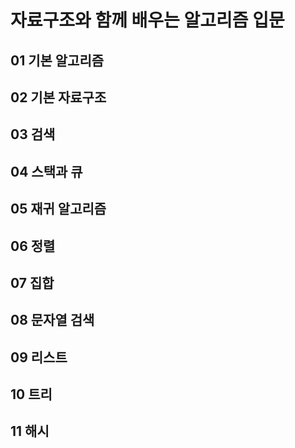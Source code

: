 자료구조와 함께 배우는 알고리즘 입문
=====================================

01 기본 알고리즘
--------------------

02 기본 자료구조
--------------------

03 검색
-----------------

04 스택과 큐
-----------------

05 재귀 알고리즘
------------------

06 정렬
----------------

07 집합
---------------

08 문자열 검색
-----------------

09 리스트
----------------

10 트리
---------------

11 해시
---------------
